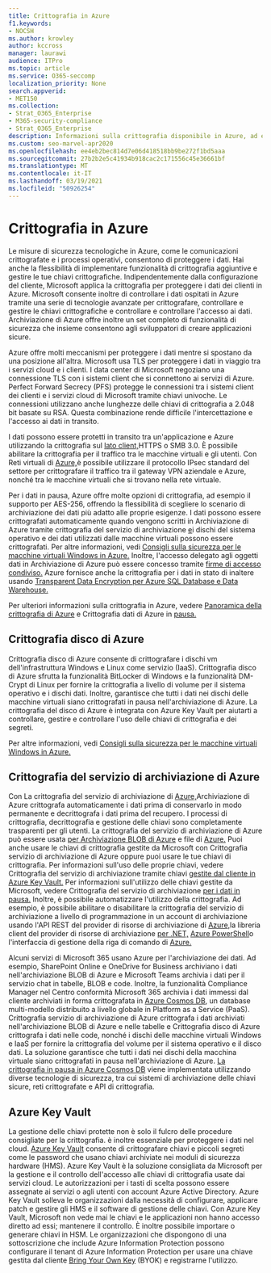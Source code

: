 ```yaml
---
title: Crittografia in Azure
f1.keywords:
- NOCSH
ms.author: krowley
author: kccross
manager: laurawi
audience: ITPro
ms.topic: article
ms.service: O365-seccomp
localization_priority: None
search.appverid:
- MET150
ms.collection:
- Strat_O365_Enterprise
- M365-security-compliance
- Strat_O365_Enterprise
description: Informazioni sulla crittografia disponibile in Azure, ad esempio Crittografia disco di Azure
ms.custom: seo-marvel-apr2020
ms.openlocfilehash: ee4eb2bec814d7e06d418518bb9be272f1bd5aaa
ms.sourcegitcommit: 27b2b2e5c41934b918cac2c171556c45e36661bf
ms.translationtype: MT
ms.contentlocale: it-IT
ms.lasthandoff: 03/19/2021
ms.locfileid: "50926254"
---
```

# <a name="encryption-in-azure"></a>Crittografia in Azure

Le misure di sicurezza tecnologiche in Azure, come le comunicazioni crittografate e i processi operativi, consentono di proteggere i dati. Hai anche la flessibilità di implementare funzionalità di crittografia aggiuntive e gestire le tue chiavi crittografiche. Indipendentemente dalla configurazione del cliente, Microsoft applica la crittografia per proteggere i dati dei clienti in Azure. Microsoft consente inoltre di controllare i dati ospitati in Azure tramite una serie di tecnologie avanzate per crittografare, controllare e gestire le chiavi crittografiche e controllare e controllare l'accesso ai dati. Archiviazione di Azure offre inoltre un set completo di funzionalità di sicurezza che insieme consentono agli sviluppatori di creare applicazioni sicure.

Azure offre molti meccanismi per proteggere i dati mentre si spostano da una posizione all'altra. Microsoft usa TLS per proteggere i dati in viaggio tra i servizi cloud e i clienti. I data center di Microsoft negoziano una connessione TLS con i sistemi client che si connettono ai servizi di Azure. Perfect Forward Secrecy (PFS) protegge le connessioni tra i sistemi client dei clienti e i servizi cloud di Microsoft tramite chiavi univoche. Le connessioni utilizzano anche lunghezze delle chiavi di crittografia a 2.048 bit basate su RSA. Questa combinazione rende difficile l'intercettazione e l'accesso ai dati in transito.

I dati possono essere protetti in transito tra un'applicazione e Azure utilizzando la crittografia sul [lato client,](/azure/storage/storage-client-side-encryption)HTTPS o SMB 3.0. È possibile abilitare la crittografia per il traffico tra le macchine virtuali e gli utenti. Con Reti virtuali di [Azure,](https://azure.microsoft.com/services/virtual-network/)è possibile utilizzare il protocollo IPsec standard del settore per crittografare il traffico tra il gateway VPN aziendale e Azure, nonché tra le macchine virtuali che si trovano nella rete virtuale.

Per i dati in pausa, Azure offre molte opzioni di crittografia, ad esempio il supporto per AES-256, offrendo la flessibilità di scegliere lo scenario di archiviazione dei dati più adatto alle proprie esigenze. I dati possono essere crittografati automaticamente quando vengono scritti in Archiviazione di Azure tramite crittografia del servizio di archiviazione [e](/azure/storage/storage-service-encryption)i dischi del sistema operativo e dei dati utilizzati dalle macchine virtuali possono essere crittografati. Per altre informazioni, vedi [Consigli sulla sicurezza per le macchine virtuali Windows in Azure.](/azure/security/azure-security-disk-encryption) Inoltre, l'accesso delegato agli oggetti dati in Archiviazione di Azure può essere concesso tramite [firme di accesso condiviso.](/azure/storage/storage-dotnet-shared-access-signature-part-1) Azure fornisce anche la crittografia per i dati in stato di inaltere usando [Transparent Data Encryption per Azure SQL Database e Data Warehouse.](/sql/relational-databases/security/encryption/transparent-data-encryption-azure-sql)

Per ulteriori informazioni sulla crittografia in Azure, vedere [Panoramica della crittografia di Azure](/azure/security/security-azure-encryption-overview) e Crittografia dati di Azure in [pausa.](/azure/security/azure-security-encryption-atrest)

## <a name="azure-disk-encryption"></a>Crittografia disco di Azure

Crittografia disco di Azure consente di crittografare i dischi vm dell'infrastruttura Windows e Linux come servizio (IaaS). Crittografia disco di Azure sfrutta la funzionalità BitLocker di Windows e la funzionalità DM-Crypt di Linux per fornire la crittografia a livello di volume per il sistema operativo e i dischi dati. Inoltre, garantisce che tutti i dati nei dischi delle macchine virtuali siano crittografati in pausa nell'archiviazione di Azure. La crittografia del disco di Azure è integrata con Azure Key Vault per aiutarti a controllare, gestire e controllare l'uso delle chiavi di crittografia e dei segreti.

Per altre informazioni, vedi [Consigli sulla sicurezza per le macchine virtuali Windows in Azure.](/azure/virtual-machines/windows/security-recommendations)

## <a name="azure-storage-service-encryption"></a>Crittografia del servizio di archiviazione di Azure

Con La crittografia del servizio di archiviazione di [Azure,](/azure/storage/storage-service-encryption)Archiviazione di Azure crittografa automaticamente i dati prima di conservarlo in modo permanente e decrittografa i dati prima del recupero. I processi di crittografia, decrittografia e gestione delle chiavi sono completamente trasparenti per gli utenti. La crittografia del servizio di archiviazione di Azure può essere usata [per Archiviazione BLOB di Azure](https://azure.microsoft.com/services/storage/blobs/) e file di [Azure.](https://azure.microsoft.com/services/storage/files/) Puoi anche usare le chiavi di crittografia gestite da Microsoft con Crittografia servizio di archiviazione di Azure oppure puoi usare le tue chiavi di crittografia. Per informazioni sull'uso delle proprie chiavi, vedere Crittografia del servizio di archiviazione tramite chiavi [gestite dal cliente in Azure Key Vault.](/azure/storage/common/storage-service-encryption-customer-managed-keys) Per informazioni sull'utilizzo delle chiavi gestite da Microsoft, vedere Crittografia del servizio di archiviazione [per i dati in pausa.](/azure/storage/storage-service-encryption) Inoltre, è possibile automatizzare l'utilizzo della crittografia. Ad esempio, è possibile abilitare o disabilitare la crittografia del servizio di archiviazione a livello di programmazione in un account di archiviazione usando l'API REST del provider di risorse di archiviazione di [Azure,](/rest/api/storagerp/)la libreria client del provider di risorse di archiviazione [per .NET,](/dotnet/api/overview/azure/storage) [Azure PowerShell](/powershell/azureps-cmdlets-docs)o l'interfaccia di gestione della riga di comando di [Azure.](/azure/storage/storage-azure-cli)

Alcuni servizi di Microsoft 365 usano Azure per l'archiviazione dei dati. Ad esempio, SharePoint Online e OneDrive for Business archiviano i dati nell'archiviazione BLOB di Azure e Microsoft Teams archivia i dati per il servizio chat in tabelle, BLOB e code. Inoltre, la funzionalità Compliance Manager nel Centro conformità Microsoft 365 archivia i dati immessi dal cliente archiviati in forma crittografata in [Azure Cosmos DB](/azure/cosmos-db/database-encryption-at-rest), un database multi-modello distribuito a livello globale in Platform as a Service (PaaS). Crittografia servizio di archiviazione di Azure crittografa i dati archiviati nell'archiviazione BLOB di Azure e nelle tabelle e Crittografia disco di Azure crittografa i dati nelle code, nonché i dischi delle macchine virtuali Windows e IaaS per fornire la crittografia del volume per il sistema operativo e il disco dati. La soluzione garantisce che tutti i dati nei dischi della macchina virtuale siano crittografati in pausa nell'archiviazione di Azure. [La crittografia in pausa in Azure Cosmos DB](/azure/cosmos-db/database-encryption-at-rest) viene implementata utilizzando diverse tecnologie di sicurezza, tra cui sistemi di archiviazione delle chiavi sicure, reti crittografate e API di crittografia.

## <a name="azure-key-vault"></a>Azure Key Vault

La gestione delle chiavi protette non è solo il fulcro delle procedure consigliate per la crittografia. è inoltre essenziale per proteggere i dati nel cloud. [Azure Key Vault](/azure/key-vault/key-vault-whatis) consente di crittografare chiavi e piccoli segreti come le password che usano chiavi archiviate nei moduli di sicurezza hardware (HMS). Azure Key Vault è la soluzione consigliata da Microsoft per la gestione e il controllo dell'accesso alle chiavi di crittografia usate dai servizi cloud. Le autorizzazioni per i tasti di scelta possono essere assegnate ai servizi o agli utenti con account Azure Active Directory. Azure Key Vault solleva le organizzazioni dalla necessità di configurare, applicare patch e gestire gli HMS e il software di gestione delle chiavi. Con Azure Key Vault, Microsoft non vede mai le chiavi e le applicazioni non hanno accesso diretto ad essi; mantenere il controllo. È inoltre possibile importare o generare chiavi in HSM. Le organizzazioni che dispongono di una sottoscrizione che include Azure Information Protection possono configurare il tenant di Azure Information Protection per usare una chiave gestita dal cliente [Bring Your Own Key](/information-protection/plan-design/byok-price-restrictions) (BYOK) e registrarne l'utilizzo. [](/information-protection/deploy-use/log-analyze-usage)